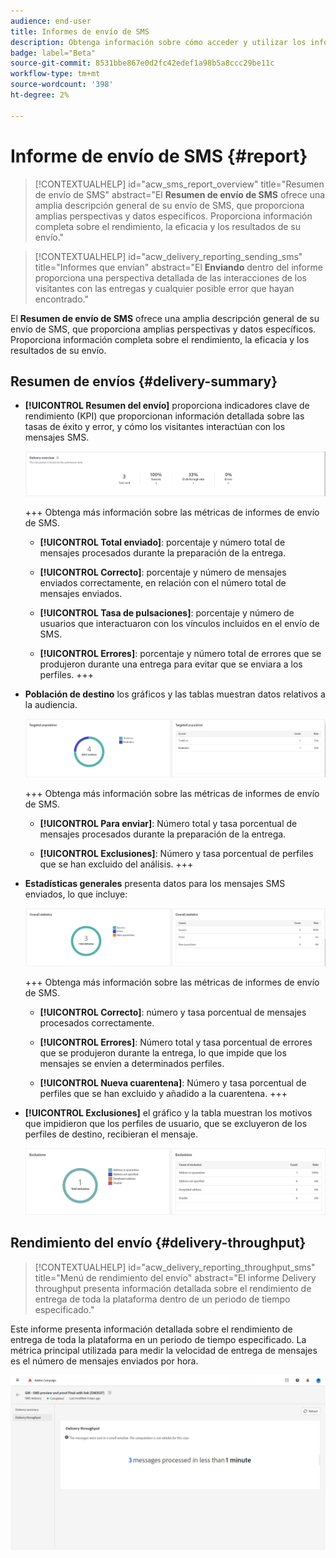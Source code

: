 ```yaml
---
audience: end-user
title: Informes de envío de SMS
description: Obtenga información sobre cómo acceder y utilizar los informes de envío de SMS
badge: label="Beta"
source-git-commit: 8531bbe867e0d2fc42edef1a98b5a8ccc29be11c
workflow-type: tm+mt
source-wordcount: '398'
ht-degree: 2%

---
```


# Informe de envío de SMS {#report}

>[!CONTEXTUALHELP]
>id="acw_sms_report_overview"
>title="Resumen de envío de SMS"
>abstract="El **Resumen de envío de SMS** ofrece una amplia descripción general de su envío de SMS, que proporciona amplias perspectivas y datos específicos. Proporciona información completa sobre el rendimiento, la eficacia y los resultados de su envío."

>[!CONTEXTUALHELP]
>id="acw_delivery_reporting_sending_sms"
>title="Informes que envían"
>abstract="El **Enviando** dentro del informe proporciona una perspectiva detallada de las interacciones de los visitantes con las entregas y cualquier posible error que hayan encontrado."

El **Resumen de envío de SMS** ofrece una amplia descripción general de su envío de SMS, que proporciona amplias perspectivas y datos específicos. Proporciona información completa sobre el rendimiento, la eficacia y los resultados de su envío.

## Resumen de envíos {#delivery-summary}

* **[!UICONTROL Resumen del envío]** proporciona indicadores clave de rendimiento (KPI) que proporcionan información detallada sobre las tasas de éxito y error, y cómo los visitantes interactúan con los mensajes SMS.

  ![](assets/reporting_sms_3.png)

  +++ Obtenga más información sobre las métricas de informes de envío de SMS.

   * **[!UICONTROL Total enviado]**: porcentaje y número total de mensajes procesados durante la preparación de la entrega.

   * **[!UICONTROL Correcto]**: porcentaje y número de mensajes enviados correctamente, en relación con el número total de mensajes enviados.

   * **[!UICONTROL Tasa de pulsaciones]**: porcentaje y número de usuarios que interactuaron con los vínculos incluidos en el envío de SMS.

   * **[!UICONTROL Errores]**: porcentaje y número total de errores que se produjeron durante una entrega para evitar que se enviara a los perfiles.
+++

* **Población de destino** los gráficos y las tablas muestran datos relativos a la audiencia.

  ![](assets/reporting_sms_4.png)

  +++ Obtenga más información sobre las métricas de informes de envío de SMS.

   * **[!UICONTROL Para enviar]**: Número total y tasa porcentual de mensajes procesados durante la preparación de la entrega.

   * **[!UICONTROL Exclusiones]**: Número y tasa porcentual de perfiles que se han excluido del análisis.
+++


* **Estadísticas generales** presenta datos para los mensajes SMS enviados, lo que incluye:

  ![](assets/reporting_sms_5.png)

  +++ Obtenga más información sobre las métricas de informes de envío de SMS.

   * **[!UICONTROL Correcto]**: número y tasa porcentual de mensajes procesados correctamente.

   * **[!UICONTROL Errores]**: Número total y tasa porcentual de errores que se produjeron durante la entrega, lo que impide que los mensajes se envíen a determinados perfiles.

   * **[!UICONTROL Nueva cuarentena]**: Número y tasa porcentual de perfiles que se han excluido y añadido a la cuarentena.
+++

* **[!UICONTROL Exclusiones]** el gráfico y la tabla muestran los motivos que impidieron que los perfiles de usuario, que se excluyeron de los perfiles de destino, recibieran el mensaje.

  ![](assets/reporting_sms_6.png)

## Rendimiento del envío {#delivery-throughput}

>[!CONTEXTUALHELP]
>id="acw_delivery_reporting_throughput_sms"
>title="Menú de rendimiento del envío"
>abstract="El informe Delivery throughput presenta información detallada sobre el rendimiento de entrega de toda la plataforma dentro de un periodo de tiempo especificado."

Este informe presenta información detallada sobre el rendimiento de entrega de toda la plataforma en un periodo de tiempo especificado. La métrica principal utilizada para medir la velocidad de entrega de mensajes es el número de mensajes enviados por hora.

![](assets/reporting_sms_2.png)

